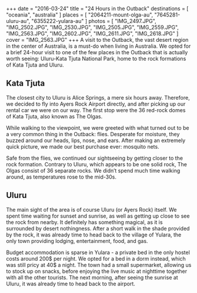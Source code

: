 +++
date    = "2016-03-24"
title   = "24 Hours in the Outback"
destinations = [ "oceania", "australia" ]
places  = [ "2064211-mount-olga-au", "7645281-uluru-au", "6355222-yulara-au" ]
photos  = [
  "IMG_2497.JPG", "IMG_2502.JPG", "IMG_2530.JPG", "IMG_2505.JPG", "IMG_2559.JPG",
  "IMG_2563.JPG", "IMG_2602.JPG", "IMG_2611.JPG", "IMG_2618.JPG"
]
cover = "IMG_2563.JPG"
+++
A visit to the Outback, the vast desert region in the center of Australia, is a must-do when living in Australia. We opted for a brief 24-hour visit to one of the few places in the Outback that is actually worth seeing: Uluru-Kata Tjuta National Park, home to the rock formations of Kata Tjuta and Uluru.
<!--more-->
## Kata Tjuta
The closest city to Uluru is Alice Springs, a mere six hours away. Therefore, we decided to fly into Ayers Rock Airport directly, and after picking up our rental car we were on our way. The first stop were the 36 red-rock domes of Kata Tjuta, also known as The Olgas.

While walking to the viewpoint, we were greeted with what turned out to be a very common thing in the Outback: flies. Desperate for moisture, they buzzed around our heads, lips, nose, and ears. After making an extremely quick picture, we made our best purchase ever: mosquito nets.

Safe from the flies, we continued our sightseeing by getting closer to the rock formation. Contrary to Uluru, which appears to be one solid rock, The Olgas consist of 36 separate rocks. We didn’t spend much time walking around, as temperatures rose to the mid-30s.

## Uluru
The main sight of the area is of course Uluru (or Ayers Rock) itself. We spent time waiting for sunset and sunrise, as well as getting up close to see the rock from nearby. It definitely has something magical, as it is surrounded by desert nothingness. After a short walk in the shade provided by the rock, it was already time to head back to the village of Yulara, the only town providing lodging, entertainment, food, and gas.

Budget accommodation is sparse in Yulara - a private bed in the only hostel costs around 200$ per night. We opted for a bed in a dorm instead, which was still pricy at 40$ a night. The town had a small supermarket, allowing us to stock up on snacks, before enjoying the live music at nighttime together with all the other tourists. The next morning, after seeing the sunrise at Uluru, it was already time to head back to the airport.